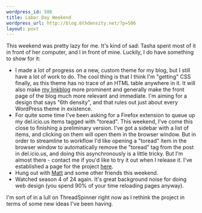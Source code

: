 ```yaml
--- 
wordpress_id: 506
title: Labor Day Weekend
wordpress_url: http://blog.6thdensity.net/?p=506
layout: post
---
```

<p>This weekend was pretty lazy for me.  It's kind of sad: Tasha spent most of it in front of her computer, and I in front of mine.  Luckily, I do have something to show for it:</p>
<ul>
<li>I made a lot of progress on a new, custom theme for my blog, but I still have a lot of work to do.  The cool thing is that I think I'm "getting" CSS finally, as this theme has no trace of an HTML table anywhere in it.  It will also make <a href="http://blog.6thdensity.net/?page_id=397">my linkblog</a> more prominent and generally make the front page of the blog much more relevant and immediate.  I'm aiming for a design that says "6th density", and that rules out just about every WordPress theme in existence.</li>
<li>For quite some time I've been asking for a Firefox extension to queue up my del.icio.us items tagged with "toread".  This weekend, I've come this close to finishing a preliminary version.  I've got a sidebar with a list of items, and clicking on them will open them in the browser window.  But in order to streamline to workflow I'd like opening a "toread" item in the browser window to automatically remove the "toread" tag from the post in del.icio.us, and doing this asynchronously is a little tricky.  But I'm almost there - contact me if you'd like to try it out when I release it.  I've established a page for the project <a href="http://blog.6thdensity.net/?page_id=504">here</a>.</li>
<li>Hung out with <a href="http://mattwalters.net">Matt</a> and some other friends this weekend.</li>
<li>Watched season 4 of 24 again.  It's great background noise for doing web design (you spend 90% of your time reloading pages anyway).</li>
</ul>
<p>I'm sort of in a lull on ThreadSpinner right now as I rethink the project in terms of some new ideas I've been having.
</p>
